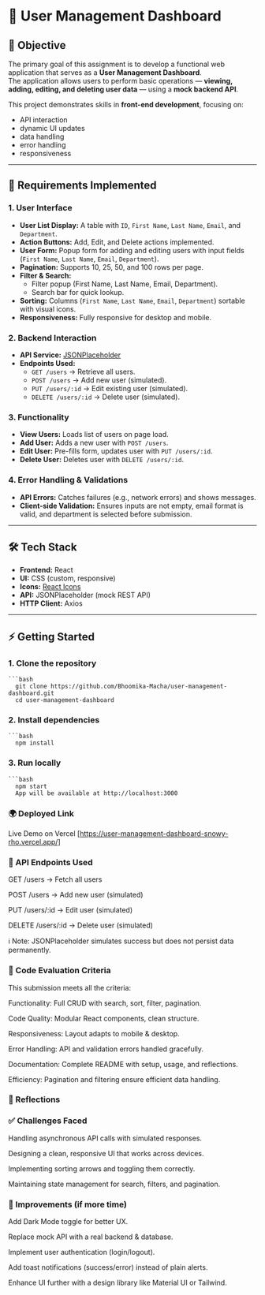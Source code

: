 # 👥 User Management Dashboard

## 📌 Objective
The primary goal of this assignment is to develop a functional web application that serves as a **User Management Dashboard**.  
The application allows users to perform basic operations — **viewing, adding, editing, and deleting user data** — using a **mock backend API**.  

This project demonstrates skills in **front-end development**, focusing on:
- API interaction
- dynamic UI updates
- data handling
- error handling
- responsiveness

---

## 📌 Requirements Implemented

### 1. User Interface
- **User List Display:** A table with `ID`, `First Name`, `Last Name`, `Email`, and `Department`.  
- **Action Buttons:** Add, Edit, and Delete actions implemented.  
- **User Form:** Popup form for adding and editing users with input fields (`First Name`, `Last Name`, `Email`, `Department`).  
- **Pagination:** Supports 10, 25, 50, and 100 rows per page.  
- **Filter & Search:**  
  - Filter popup (First Name, Last Name, Email, Department).  
  - Search bar for quick lookup.  
- **Sorting:** Columns (`First Name`, `Last Name`, `Email`, `Department`) sortable with visual icons.  
- **Responsiveness:** Fully responsive for desktop and mobile.  

### 2. Backend Interaction
- **API Service:** [JSONPlaceholder](https://jsonplaceholder.typicode.com/users)  
- **Endpoints Used:**  
  - `GET /users` → Retrieve all users.  
  - `POST /users` → Add new user (simulated).  
  - `PUT /users/:id` → Edit existing user (simulated).  
  - `DELETE /users/:id` → Delete user (simulated).  

### 3. Functionality
- **View Users:** Loads list of users on page load.  
- **Add User:** Adds a new user with `POST /users`.  
- **Edit User:** Pre-fills form, updates user with `PUT /users/:id`.  
- **Delete User:** Deletes user with `DELETE /users/:id`.  

### 4. Error Handling & Validations
- **API Errors:** Catches failures (e.g., network errors) and shows messages.  
- **Client-side Validation:** Ensures inputs are not empty, email format is valid, and department is selected before submission.  

---

## 🛠️ Tech Stack
- **Frontend:** React  
- **UI:** CSS (custom, responsive)  
- **Icons:** [React Icons](https://react-icons.github.io/react-icons/)  
- **API:** JSONPlaceholder (mock REST API)  
- **HTTP Client:** Axios  

---

## ⚡ Getting Started

  ### 1. Clone the repository
    ```bash
      git clone https://github.com/Bhoomika-Macha/user-management-dashboard.git
      cd user-management-dashboard

  ### 2. Install dependencies
    ```bash
      npm install

  ### 3. Run locally
    ```bash
      npm start
      App will be available at http://localhost:3000

### 🌍 Deployed Link

Live Demo on Vercel [https://user-management-dashboard-snowy-rho.vercel.app/]

### 🔎 API Endpoints Used

GET /users → Fetch all users

POST /users → Add new user (simulated)

PUT /users/:id → Edit user (simulated)

DELETE /users/:id → Delete user (simulated)

ℹ️ Note: JSONPlaceholder simulates success but does not persist data permanently.

### 🧪 Code Evaluation Criteria

This submission meets all the criteria:

Functionality: Full CRUD with search, sort, filter, pagination.

Code Quality: Modular React components, clean structure.

Responsiveness: Layout adapts to mobile & desktop.

Error Handling: API and validation errors handled gracefully.

Documentation: Complete README with setup, usage, and reflections.

Efficiency: Pagination and filtering ensure efficient data handling.

### 🔎 Reflections
  ### ✅ Challenges Faced
  
  Handling asynchronous API calls with simulated responses.
  
  Designing a clean, responsive UI that works across devices.
  
  Implementing sorting arrows and toggling them correctly.
  
  Maintaining state management for search, filters, and pagination.

  ### 🚀 Improvements (if more time)
  
  Add Dark Mode toggle for better UX.
  
  Replace mock API with a real backend & database.
  
  Implement user authentication (login/logout).
  
  Add toast notifications (success/error) instead of plain alerts.
  
  Enhance UI further with a design library like Material UI or Tailwind.
